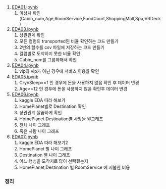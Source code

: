 1. [EDA01.ipynb]()
   1. 이상치 확인 (Cabin_num,Age,RoomService,FoodCourt,ShoppingMall,Spa,VRDeck)
2. [EDA03.ipynb]()
   1. 상관관계 확인
   2. 모든 컬럼의 transported된 비율 확인하는 코드 만들기
   3. 2번의 함수를 csv 파일에 저장하는 코드 만들기
   4. 컬럼별로 도착하지 못한 비율 확인
   5. Cabin_num를 그룹화해서 확인
3. [EDA04.ipynb]()
   1. vip와 vip가 아닌 경우에 서비스 이용률 확인
4. [EDA05.ipynb]()
   1. CryoSleep==1 인 경우에 돈을 사용하지 않음 확인 후 데이터 변경
   2. Age<=12 인 경우에 돈을 사용하지 않음 확인후 데이터 변경
5. [EDA06.ipynb]()
   1. kaggle EDA 따라 해보기
   2. HomePlanet별로  Destination 확인
   3. 상관관계 깔끔하게 확인
   4. HomePlanet  Destination별 사망율 원그래프
   5. 전체 나이 그래프
   6. 죽은 사람 나이 그래프 
6. [EDA07.ipynb]()
   1. kaggle EDA 따라 해보기2
   2. HomePlanet 별 나이 그래프
   3. Destination 별 나이 그래프
   4. 어느 행성을 도착지로 많이 선택했는지
   5. HomePlanet,Destination 별 RoomService 에 지불한 비용



### 정리

